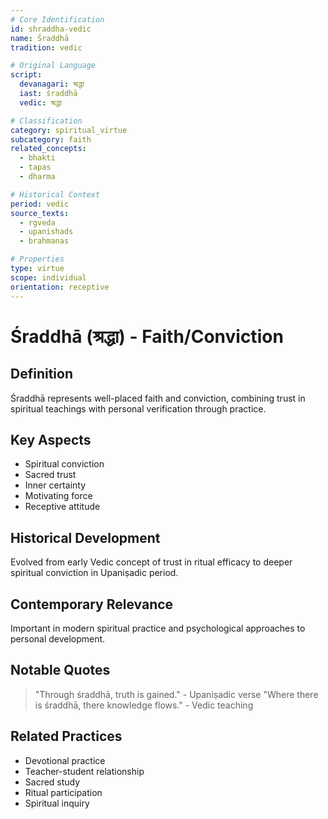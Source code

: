 ```yaml
---
# Core Identification
id: shraddha-vedic
name: Śraddhā
tradition: vedic

# Original Language
script:
  devanagari: श्रद्धा
  iast: śraddhā
  vedic: श्रद्धा

# Classification
category: spiritual_virtue
subcategory: faith
related_concepts:
  - bhakti
  - tapas
  - dharma

# Historical Context
period: vedic
source_texts:
  - rgveda
  - upanishads
  - brahmanas

# Properties
type: virtue
scope: individual
orientation: receptive
---
```


# Śraddhā (श्रद्धा) - Faith/Conviction

## Definition
Śraddhā represents well-placed faith and conviction, combining trust in spiritual teachings with personal verification through practice.

## Key Aspects
- Spiritual conviction
- Sacred trust
- Inner certainty
- Motivating force
- Receptive attitude

## Historical Development
Evolved from early Vedic concept of trust in ritual efficacy to deeper spiritual conviction in Upaniṣadic period.

## Contemporary Relevance
Important in modern spiritual practice and psychological approaches to personal development.

## Notable Quotes
> "Through śraddhā, truth is gained." - Upaniṣadic verse
> "Where there is śraddhā, there knowledge flows." - Vedic teaching

## Related Practices
- Devotional practice
- Teacher-student relationship
- Sacred study
- Ritual participation
- Spiritual inquiry